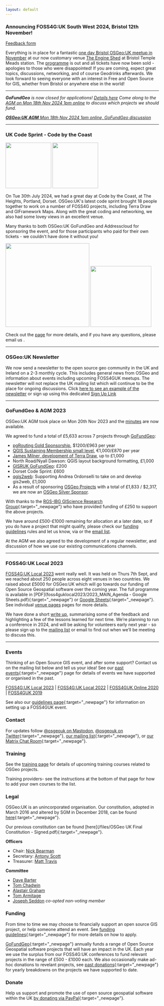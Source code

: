 ```yaml
---
layout: default
---
```


### Announcing FOSS4G:UK South West 2024, Bristol 12th November!

[Feedback form](https://docs.google.com/forms/d/e/1FAIpQLSeAePBAs_10bPF49n_QQRXbQNeKuOda1dRNsAlccjDyGGBspw/viewform)

Everything is in place for a fantastic [one day Bristol OSGeo:UK meetup in November](https://uk.osgeo.org/foss4guk2024/bristol.html) at our now customary venue [The Engine Shed](https://engine-shed.co.uk/) at Bristol Temple Meads station. The [programme](https://uk.osgeo.org/foss4guk2024/bristol.html#programme) is out and all tickets have now been sold - apologies to those who were disappointed! If you are coming, expect great topics, discussions, networking, and of course Geodrinks afterwards. We look forward to seeing everyone with an interest in Free and Open Source for GIS, whether from Bristol or anywhere else in the world!

----

***GoFundGeo** is now closed for applications! [Details here](gofundgeo.html) Come along to the [AGM on Mon 18th Nov 2024 1pm online](agm/agm2024.html) to discuss which projects we should fund.* 

*[**OSGeo:UK AGM** Mon 18th Nov 2024 1pm online, GoFundGeo discussion](agm/agm2024.html)*

----

### UK Code Sprint - Code by the Coast

<img src="images/2024-08-code-sprint-photo-2.jpeg" height="150"> <img src="images/2024-08-code-sprint-photo-1.jpeg" height="150">

On Tue 30th July 2024, we had a great day at Code by the Coast, at The Heights, Portland, Dorset. OSGeo:UK's latest code sprint brought 18 people together to work on a number of FOSS4G projects, including Terra Draw and GIFramework Maps. Along with the great coding and networking, we also had some lovey views in an excellent venue. 

Many thanks to both OSGeo:UK GoFundGeo and Addresscloud for sponsoring the event, and for those participants who paid for their own tickets - we couldn't have done it without you! 

[<img src="images/addresscloud-logo.png" width="275">](https://www.addresscloud.com) [<img src="images/OSGeoUK2.png" width="200">](https://uk.osgeo.org)

Check out the [page](code-sprint-2024.html) for more details, and if you have any questions, please email us <span class="osgeoemail"></span>. 


----

### OSGeo:UK Newsletter

We now send a newsletter to the open source geo community in the UK and Ireland on a 2-3 monthly cycle. This includes general news from OSGeo and information about events including upcoming FOSS4GUK meetups. The newsletter will not replace the UK mailing list which will continue to be the place for ongoing discussions.
Click [here to see an example of the newsletter](https://campaign-statistics.com/browser_preview/RjAdmmDyQU_N7aJw) or sign up using this dedicated [Sign Up Link](https://stats.sender.net/forms/b4160d/view) 
﻿
 
----

### GoFundGeo & AGM 2023

OSGeo:UK AGM took place on Mon 20th Nov 2023 and the [minutes](https://uk.osgeo.org/agm/agm2023minutes.html) are now available. 

We agreed to fund a total of £5,633 across 7 projects through [GoFundGeo](gofundgeo.html):

* [pgRouting Gold Sponsorship](https://pgrouting.org/donate.html#sponsors), $1200/£963 per year
* [QGIS Sustaining Membership small level](https://www.qgis.org/en/site/about/sustaining_members.html), €1,000/£870 per year
* [James Milner, development of Terra Draw](https://github.com/JamesLMilner/terra-draw), up to £1,000
* North Road/Nyall Dawson: QGIS layout background formatting, £1,000
* [GISRUK GoFundGeo](https://2024.gisruk.org//osgeo/): £200
* Dorset Code Sprint: £600
* [qgis2web](https://github.com/tomchadwin/qgis2web): Supporting Andrea Ordonselli to take on and develop gis2web, £1,000
* As a result of sponsoring [OSGeo Projects](https://www.osgeo.org/about/how-to-become-a-sponsor/) with a total of £1,833 / $2,317, we are now an [OSGeo Silver Sponsor](https://www.osgeo.org/sponsors/). 

With thanks to the [RGS-IBG GIScience Research Group](https://geoinfo.science/){:target="_newpage"} who have provided funding of £250 to support the above projects. 

We have around £500-£1000 remaining for allocation at a later date, so if you do have a project that might qualify, please check our [funding guidelines](fundingguidelines.html) rules and let us know, via <span class="osgeoemail"></span> or the [email list](https://lists.osgeo.org/mailman/listinfo/uk). 

At the AGM we also agreed to the development of a regular newsletter, and discussion of how we use our existing communications channels. 


----

### FOSS4G:UK Local 2023

[FOSS4G:UK Local 2023](foss4guklocal2023/index.html) went really well. It was held on Thurs 7th Sept, and we reached about 250 people across eight venues in two countries. We raised about £5000 for OSGeo:UK which will go towards our funding of Open Source Geospatial software over the coming year. The full programme is available in [PDF](foss4guklocal2023/2023_MAIN_Agenda - Google Sheets.pdf){:target="_newpage"} or [Google Sheets](https://docs.google.com/spreadsheets/d/1ewkqvMZqXIwDtyEtCxdKte7czpZxUjqqlCZkY1REmzc/edit?usp=sharing){:target="_newpage"}. See individual [venue pages](foss4guklocal2023/index.html#venues) pages for more details. 

We have done a short [write up](foss4guklocal2023/lessons-learned.html), summarising some of the feedback and highlighting a few of the lessons learned for next time. We’re planning to run a conference in 2024, and will be asking for volunteers early next year - so please sign up to the [mailing list](https://lists.osgeo.org/mailman/listinfo/uk) or email <span class="osgeoemail"></span> to find out when we’ll be meeting to discuss this.

----

### Events

Thinking of an Open Source GIS event, and after some support? Contact us on the mailing list below and tell us your idea! See our [past events](pastevents.html){:target="_newpage"} page for details of events we have supported or organised in the past.

[FOSS4G:UK Local 2023](foss4guklocal2023/index.html) | [FOSS4G:UK Local 2022](/foss4guk2022local/) | [FOSS4GUK Online 2020](/foss4gukonline2020/) | [FOSS4GUK 2019](/foss4guk2019/)

See also our [guidelines page](foss4gukguidelines.html){:target="_newpage"} for information on setting up a FOSS4GUK event.

### Contact

For updates follow [@osgeouk on Mastodon](https://fosstodon.org/@osgeouk), [@osgeouk on Twitter](https://twitter.com/osgeouk){:target="_newpage"}, [our mailing list](https://lists.osgeo.org/mailman/listinfo/uk){:target="_newpage"}, or [our Matrix Chat Room](https://matrix.to/#/%23OSGeoUK:matrix.org){:target="_newpage"}.


### Training

See the [training page](training.html) for details of upcoming training courses related to OSGeo projects. 

Training providers- see the instructions at the bottom of that page for how to add your own courses to the list.

### Legal

OSGeo:UK is an unincorporated organisation. Our constitution, adopted in March 2016 and altered by SGM in December 2018, can be found [here](/files/OSGeoUKFinalConstitution_2018_amendments-signed.pdf){:target="_newpage"}.

Our previous constitution can be found [here](/files/OSGeo UK Final Constitution - Signed.pdf){:target="_newpage"}.

__Officers__

* Chair: [Nick Bearman](https://twitter.com/NickBearmanUK)
* Secretary: [Antony Scott](https://twitter.com/antscott)
* Treasurer: [Matt Travis](https://twitter.com/Yakus)

__Committee__

* [Dave Barter](https://twitter.com/NautoGuide)
* [Tom Chadwin](https://en.osm.town/@tomchadwin)
* [Alastair Graham](https://social.vivaldi.net/@ajggeoger)
* [Tom Armitage](https://twitter.com/MapNav_Tom)
* [Joseph Seddon](https://twitter.com/josephseddon) *co-opted non-voting member*

### Funding

From time to time we may choose to financially support an open source GIS project, or help someone attend an event. See [funding guidelines](fundingguidelines.html){:target="_newpage"} for more details on how to apply.

[GoFundGeo](gofundgeo.html){:target="_newpage"} annually funds a range of Open Source Geospatial software projects that will have an impact in the UK. Each year we use the surplus from our FOSS4G:UK conferences to fund relevant projects in the range of £500 - £1000 each. We also occasionally make ad-hoc donations to revelant projects, see [past donations](pastdonations.html){:target="_newpage"} for yearly breakdowns on the projects we have supported to date.

### Donate

Help us support and promote the use of open source geospatial software within the UK [by donating via PayPal](donations.html){:target="_newpage"}.




<!-- Jonny Huck Email Obfuscator -->
<!-- Simply add...  <span class="osgeoemail"></span>  ...wherever you would like the email link to appear -->
<script>
    let spans = document.getElementsByClassName('osgeoemail');
    for (let i = 0; i < spans.length; i++){
        spans[i].innerHTML = Tea.decrypt("TaP7QMCgFhScZikfQl5S2WfHPdfSh44LhvA4yCJITheD063TvlsEuDlGFtNkE+SCMIKiymkA/88=", "foss4g");
    }
</script>

